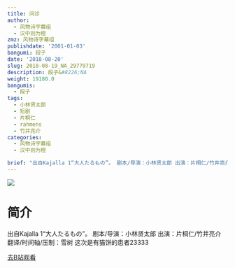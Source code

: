 ```yaml
---
title: 问诊
author:
  - 风物诗字幕组
  - 汉中则为橙
zmz: 风物诗字幕组
publishdate: '2001-01-03'
bangumi: 段子
date: '2018-08-20'
slug: 2018-08-19_NA_29779719
description: 段子&#8226;NA
weight: 19180.0
bangumis:
  - 段子
tags:
  - 小林贤太郎
  - 短剧
  - 片桐仁
  - rahmens
  - 竹井亮介
categories:
  - 风物诗字幕组
  - 汉中则为橙

brief: "出自Kajalla 1“大人たるもの”。 剧本/导演：小林贤太郎 出演：片桐仁/竹井亮介 翻译/时间轴/压制：雪树 这次是有猫饼的患者23333"
---
```

![](https://i.imgur.com/gP7kjey.jpg)
# 简介  
出自Kajalla 1“大人たるもの”。
剧本/导演：小林贤太郎 出演：片桐仁/竹井亮介
翻译/时间轴/压制：雪树
这次是有猫饼的患者23333  

[去B站观看](https://www.bilibili.com/video/av29779719/)
 

